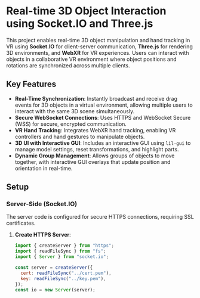 # Real-time 3D Object Interaction using Socket.IO and Three.js

This project enables real-time 3D object manipulation and hand tracking in VR using **Socket.IO** for client-server communication, **Three.js** for rendering 3D environments, and **WebXR** for VR experiences. Users can interact with objects in a collaborative VR environment where object positions and rotations are synchronized across multiple clients.

## Key Features

- **Real-Time Synchronization**: Instantly broadcast and receive drag events for 3D objects in a virtual environment, allowing multiple users to interact with the same 3D scene simultaneously.
- **Secure WebSocket Connections**: Uses HTTPS and WebSocket Secure (WSS) for secure, encrypted communication.
- **VR Hand Tracking**: Integrates WebXR hand tracking, enabling VR controllers and hand gestures to manipulate objects.
- **3D UI with Interactive GUI**: Includes an interactive GUI using `lil-gui` to manage model settings, reset transformations, and highlight parts.
- **Dynamic Group Management**: Allows groups of objects to move together, with interactive GUI overlays that update position and orientation in real-time.

## Setup

### Server-Side (Socket.IO)

The server code is configured for secure HTTPS connections, requiring SSL certificates.

1. **Create HTTPS Server**:
   ```javascript
   import { createServer } from "https";
   import { readFileSync } from "fs";
   import { Server } from "socket.io";

   const server = createServer({
     cert: readFileSync("../cert.pem"),
     key: readFileSync("../key.pem"),
   });
   const io = new Server(server);
   ```
